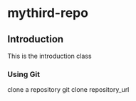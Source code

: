 # mythird-repo
## Introduction

This is the introduction class

### Using Git
clone a repository
 git clone repository_url
